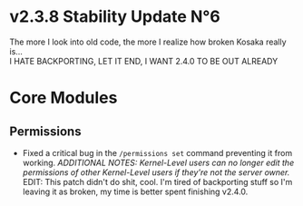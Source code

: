 # v2.3.8 Stability Update N°6
The more I look into old code, the more I realize how broken Kosaka really is...  
I HATE BACKPORTING, LET IT END, I WANT 2.4.0 TO BE OUT ALREADY

# Core Modules
## Permissions
- Fixed a critical bug in the `/permissions set` command preventing it from working.
*ADDITIONAL NOTES: Kernel-Level users can no longer edit the permissions of other Kernel-Level users if they're not the server owner.*
EDIT: This patch didn't do shit, cool. I'm tired of backporting stuff so I'm leaving it as broken, my time is better spent finishing v2.4.0.